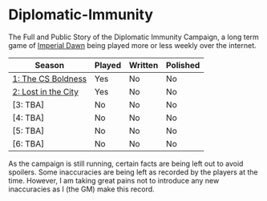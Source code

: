 # Diplomatic-Immunity
The Full and Public Story of the Diplomatic Immunity Campaign, a long term game of [Imperial Dawn](https://imperialdawn.com/#!/) being played more or less weekly over the internet.

Season | Played | Written | Polished
-------|----------|---------|----------
[1: The CS Boldness](https://github.com/misterwalter/Diplomatic-Immunity/blob/master/1_CS_Boldness.md)| Yes | No | No
[2: Lost in the City](https://github.com/misterwalter/Diplomatic-Immunity/blob/master/2_Lost_in_the_City.md)| Yes | No | No
[3: TBA]| No | No | No
[4: TBA]| No | No | No
[5: TBA]| No | No | No
[6: TBA]| No | No | No

As the campaign is still running, certain facts are being left out to avoid spoilers. Some inaccuracies are being left as recorded by the players at the time. However, I am taking great pains not to introduce any new inaccuracies as I (the GM) make this record.
